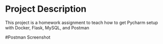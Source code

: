 # Project Description
This project is a homework assignment to teach how to get Pycharm setup with Docker, Flask, MySQL, and Postman

#Postman Screenshot